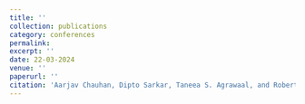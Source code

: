 ```yaml
---
title: '' 
collection: publications
category: conferences
permalink: 
excerpt: ''
date: 22-03-2024 
venue: ''
paperurl: ''
citation: 'Aarjav Chauhan, Dipto Sarkar, Taneea S. Agrawaal, and Robert Soden. 2024. Value Tensions in OpenStreetMap: Openness, Membership, and Policy in Online Communities. Proc. ACM Hum.-Comput. Interact. 8, CSCW2, Article 380 (November 2024), 25 pages. <a href="https://doi.org/10.1145/3686919"> https://doi.org/10.1145/3686919 </a>'
---
```

